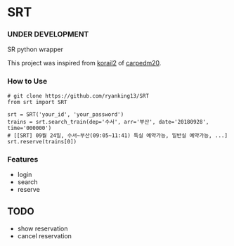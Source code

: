 # SRT

### __UNDER DEVELOPMENT__

SR python wrapper

This project was inspired from [korail2](https://github.com/carpedm20/korail2) of [carpedm20](https://github.com/carpedm20).

### How to Use

```python3
# git clone https://github.com/ryanking13/SRT
from srt import SRT

srt = SRT('your_id', 'your_password')
trains = srt.search_train(dep='수서', arr='부산', date='20180928', time='000000')
# [[SRT] 09월 24일, 수서~부산(09:05~11:41) 특실 예약가능, 일반실 예약가능, ...]
srt.reserve(trains[0])
```

### Features

- login
- search
- reserve

## TODO

- show reservation
- cancel reservation